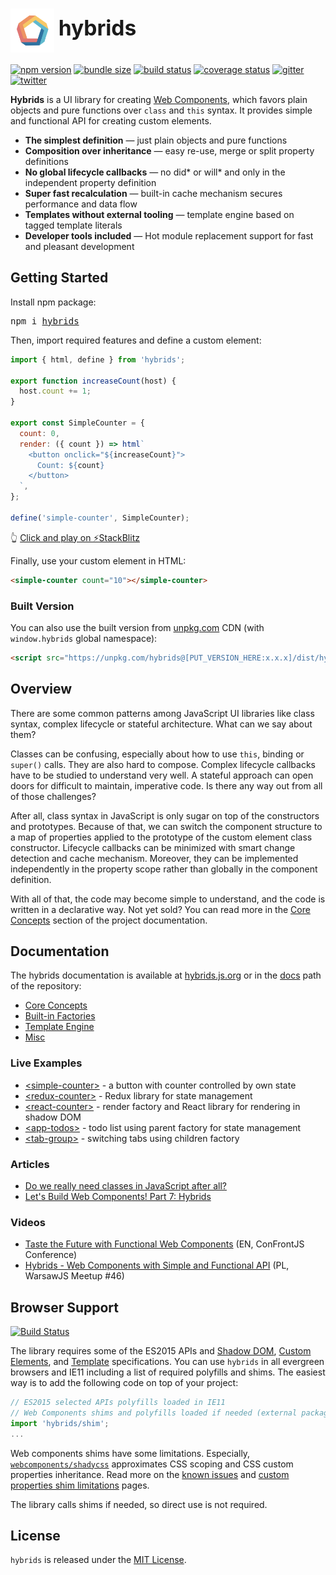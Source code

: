 <h1>
  <img src="docs/assets/hybrids-logo.svg" width="70" align="center">
  <big>hybrids</big>
</h1>

[![npm version](https://img.shields.io/npm/v/hybrids.svg?style=flat)](https://www.npmjs.com/package/hybrids)
[![bundle size](https://img.shields.io/bundlephobia/minzip/hybrids.svg?label=minzip)](https://bundlephobia.com/result?p=hybrids)
[![build status](https://img.shields.io/travis/hybridsjs/hybrids.svg?style=flat)](https://travis-ci.org/hybridsjs/hybrids)
[![coverage status](https://img.shields.io/coveralls/github/hybridsjs/hybrids.svg?style=flat)](https://coveralls.io/github/hybridsjs/hybrids?branch=master)
[![gitter](https://img.shields.io/gitter/room/nwjs/nw.js.svg?colorB=893F77)](https://gitter.im/hybridsjs/hybrids)
[![twitter](https://img.shields.io/badge/follow-on%20twitter-4AA1EC.svg)](https://twitter.com/hybridsjs)

**Hybrids** is a UI library for creating [Web Components](https://www.webcomponents.org/), which favors plain objects and pure functions over  `class` and `this` syntax. It provides simple and functional API for creating custom elements.

* **The simplest definition** — just plain objects and pure functions
* **Composition over inheritance** — easy re-use, merge or split property definitions
* **No global lifecycle callbacks** — no did* or will* and only in the independent property definition
* **Super fast recalculation** — built-in cache mechanism secures performance and data flow
* **Templates without external tooling** — template engine based on tagged template literals
* **Developer tools included** — Hot module replacement support for fast and pleasant development

## Getting Started

Install npm package:

<pre>npm i <a href=https://www.npmjs.com/package/hybrids>hybrids</a></pre>

Then, import required features and define a custom element:

```javascript
import { html, define } from 'hybrids';

export function increaseCount(host) {
  host.count += 1;
}

export const SimpleCounter = {
  count: 0,
  render: ({ count }) => html`
    <button onclick="${increaseCount}">
      Count: ${count}
    </button>
  `,
};

define('simple-counter', SimpleCounter);
```

👆 [Click and play on ⚡StackBlitz](https://stackblitz.com/edit/hybrids-simple-counter?file=simple-counter.js)

Finally, use your custom element in HTML:

```html
<simple-counter count="10"></simple-counter>
```

### Built Version

You can also use the built version from [unpkg.com](https://unpkg.com) CDN (with `window.hybrids` global namespace): 
```html
<script src="https://unpkg.com/hybrids@[PUT_VERSION_HERE:x.x.x]/dist/hybrids.js"></script>
```

## Overview

There are some common patterns among JavaScript UI libraries like class syntax, complex lifecycle or stateful architecture. What can we say about them?

Classes can be confusing, especially about how to use `this`, binding or `super()` calls. They are also hard to compose. Complex lifecycle callbacks have to be studied to understand very well. A stateful approach can open doors for difficult to maintain, imperative code. Is there any way out from all of those challenges?

After all, class syntax in JavaScript is only sugar on top of the constructors and prototypes. Because of that, we can switch the component structure to a map of properties applied to the prototype of the custom element class constructor. Lifecycle callbacks can be minimized with smart change detection and cache mechanism. Moreover, they can be implemented independently in the property scope rather than globally in the component definition.

With all of that, the code may become simple to understand, and the code is written in a declarative way. Not yet sold? You can read more in the [Core Concepts](docs/core-concepts/README.md) section of the project documentation.

## Documentation

The hybrids documentation is available at [hybrids.js.org](https://hybrids.js.org) or in the [docs](docs/README.md) path of the repository:

- [Core Concepts](docs/core-concepts/README.md)
- [Built-in Factories](docs/built-in-factories/README.md)
- [Template Engine](docs/template-engine/README.md)
- [Misc](docs/misc/README.md)

### Live Examples

- [&lt;simple-counter&gt;](https://stackblitz.com/edit/hybrids-simple-counter?file=simple-counter.js) - a button with counter controlled by own state
- [&lt;redux-counter&gt;](https://stackblitz.com/edit/hybrids-redux-counter?file=redux-counter.js) - Redux library for state management
- [&lt;react-counter&gt;](https://stackblitz.com/edit/hybrids-react-counter?file=react-counter.js)  - render factory and React library for rendering in shadow DOM
- [&lt;app-todos&gt;](https://stackblitz.com/edit/hybrids-parent-factory?file=index.js) - todo list using parent factory for state management
- [&lt;tab-group&gt;](https://stackblitz.com/edit/hybrids-children-factory?file=index.js) - switching tabs using children factory

### Articles

* [Do we really need classes in JavaScript after all?](https://dev.to/smalluban/do-we-really-need-classes-in-javascript-after-all-91n)
* [Let's Build Web Components! Part 7: Hybrids](https://dev.to/bennypowers/lets-build-web-components-part-7-hybrids-187l)

### Videos

* [Taste the Future with Functional Web Components](https://youtu.be/WZ1MEHuxHGg) (EN, ConFrontJS Conference)
* [Hybrids - Web Components with Simple and Functional API](https://youtu.be/ni0d34Yrugk) (PL, WarsawJS Meetup #46)
  
## Browser Support

[![Build Status](https://saucelabs.com/browser-matrix/hybrids.svg)](https://saucelabs.com/u/hybrids)

The library requires some of the ES2015 APIs and [Shadow DOM](https://w3c.github.io/webcomponents/spec/shadow/), [Custom Elements](https://www.w3.org/TR/custom-elements/), and [Template](https://www.w3.org/TR/html-templates/) specifications. You can use `hybrids` in all evergreen browsers and IE11 including a list of required polyfills and shims. The easiest way is to add the following code on top of your project:

```javascript
// ES2015 selected APIs polyfills loaded in IE11
// Web Components shims and polyfills loaded if needed (external packages)
import 'hybrids/shim'; 
...
```

Web components shims have some limitations. Especially, [`webcomponents/shadycss`](https://github.com/webcomponents/shadycss) approximates CSS scoping and CSS custom properties inheritance. Read more on the [known issues](https://github.com/webcomponents/webcomponentsjs#known-issues) and [custom properties shim limitations](https://www.polymer-project.org/3.0/docs/devguide/custom-css-properties#custom-properties-shim-limitations) pages.

The library calls shims if needed, so direct use is not required.

## License

`hybrids` is released under the [MIT License](LICENSE).